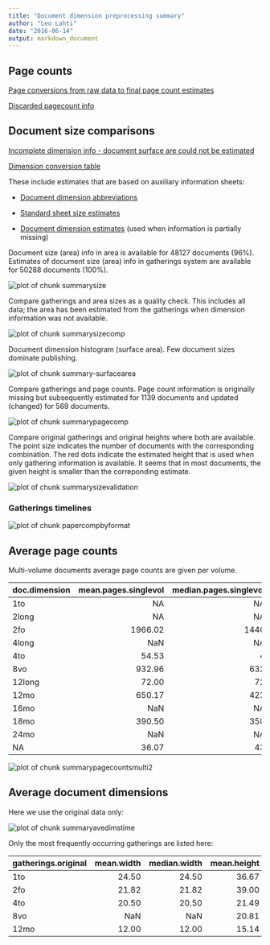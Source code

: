 ```yaml
---
title: "Document dimension preprocessing summary"
author: "Leo Lahti"
date: "2016-06-14"
output: markdown_document
---
```



## Page counts

[Page conversions from raw data to final page count estimates](https://github.com/rOpenGov/fennica/blob/master/inst/examples/output.tables/pagecount_conversion_nontrivial.csv)

<!--[Page conversions from raw data to final page count estimates with volume info](https://raw.githubusercontent.com/rOpenGov/estc/master/inst/examples/output.tables/page_conversion_table_full.csv)-->

[Discarded pagecount info](https://raw.githubusercontent.com/rOpenGov/estc/master/inst/examples/output.tables/pagecount_discarded.csv)



## Document size comparisons

[Incomplete dimension info - document surface are could not be estimated](https://raw.githubusercontent.com/rOpenGov/estc/master/inst/examples/output.tables/physical_dimension_incomplete.csv)

[Dimension conversion table](https://raw.githubusercontent.com/rOpenGov/estc/master/inst/examples/output.tables/conversions_physical_dimension.csv)


These include estimates that are based on auxiliary information sheets:

  * [Document dimension abbreviations](https://github.com/rOpenGov/bibliographica/blob/master/inst/extdata/document_size_abbreviations.csv)

  * [Standard sheet size estimates](https://github.com/rOpenGov/bibliographica/blob/master/inst/extdata/sheetsizes.csv)

  * [Document dimension estimates](https://github.com/rOpenGov/bibliographica/blob/master/inst/extdata/documentdimensions.csv) (used when information is partially missing)


  
<!--[Discarded dimension info](https://raw.githubusercontent.com/rOpenGov/estc/master/inst/examples/output.tables/dimensions_discarded.csv)-->

Document size (area) info in area is available for 48127 documents (96%). Estimates of document size (area) info in gatherings system are available for 50288 documents (100%). 

![plot of chunk summarysize](figure/summarysize-1.png)


Compare gatherings and area sizes as a quality check. This includes all data; the area has been estimated from the gatherings when dimension information was not available.

![plot of chunk summarysizecomp](figure/summarysizecomp-1.png)

Document dimension histogram (surface area). Few document sizes dominate publishing.

![plot of chunk summary-surfacearea](figure/summary-surfacearea-1.png)


Compare gatherings and page counts. Page count information is originally missing but subsequently estimated for 1139 documents and updated (changed) for 569 documents. 


![plot of chunk summarypagecomp](figure/summarypagecomp-1.png)

Compare original gatherings and original heights where both are available. The point size indicates the number of documents with the corresponding combination. The red dots indicate the estimated height that is used when only gathering information is available. It seems that in most documents, the given height is smaller than the correponding estimate.

![plot of chunk summarysizevalidation](figure/summarysizevalidation-1.png)

### Gatherings timelines

![plot of chunk papercompbyformat](figure/papercompbyformat-1.png)

## Average page counts 

Multi-volume documents average page counts are given per volume.


|doc.dimension | mean.pages.singlevol| median.pages.singlevol| n.singlevol| mean.pages.multivol| median.pages.multivol| n.multivol| mean.pages.issue| median.pages.issue| n.issue|
|:-------------|--------------------:|----------------------:|-----------:|-------------------:|---------------------:|----------:|----------------:|------------------:|-------:|
|1to           |                   NA|                     NA|           8|                  NA|                    NA|         NA|               NA|                 NA|      NA|
|2long         |                   NA|                     NA|           1|                  NA|                    NA|         NA|               NA|                 NA|      NA|
|2fo           |              1966.02|                   1440|         319|              721.85|                 716.0|        224|               NA|                 NA|      NA|
|4long         |                  NaN|                     NA|           1|                  NA|                    NA|         NA|               NA|                 NA|      NA|
|4to           |                54.53|                      4|         562|              354.07|                 418.5|         20|               20|                 20|       2|
|8vo           |               932.96|                    632|        1129|              308.96|                 312.0|       1149|               30|                 30|       1|
|12long        |                72.00|                     72|           1|               24.00|                  24.0|          1|               NA|                 NA|      NA|
|12mo          |               650.17|                    423|         418|              212.13|                 207.5|        423|               NA|                 NA|      NA|
|16mo          |                  NaN|                     NA|           3|                  NA|                    NA|         NA|               NA|                 NA|      NA|
|18mo          |               390.50|                    350|           4|              174.00|                 174.0|          3|               NA|                 NA|      NA|
|24mo          |                  NaN|                     NA|           3|                 NaN|                    NA|          2|               NA|                 NA|      NA|
|NA            |                36.07|                     43|          16|                9.40|                   8.6|         10|               43|                 43|       4|


![plot of chunk summarypagecountsmulti2](figure/summarypagecountsmulti2-1.png)


## Average document dimensions 

Here we use the original data only:

![plot of chunk summaryavedimstime](figure/summaryavedimstime-1.png)




Only the most frequently occurring gatherings are listed here:


|gatherings.original | mean.width| median.width| mean.height| median.height|   n|
|:-------------------|----------:|------------:|-----------:|-------------:|---:|
|1to                 |      24.50|        24.50|       36.67|         36.67|   3|
|2fo                 |      21.82|        21.82|       39.00|         39.00| 376|
|4to                 |      20.50|        20.50|       21.49|         21.49| 304|
|8vo                 |        NaN|          NaN|       20.81|         20.81| 188|
|12mo                |      12.00|        12.00|       15.14|         15.14|  15|

